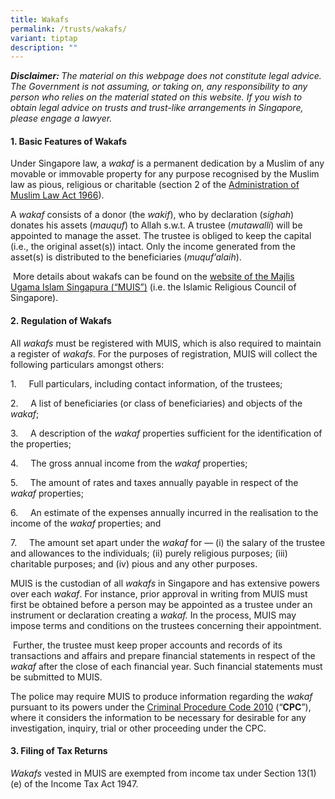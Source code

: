 ```yaml
---
title: Wakafs
permalink: /trusts/wakafs/
variant: tiptap
description: ""
---
```

<p><strong><em>Disclaimer: </em></strong><em>The material on this webpage does not constitute legal advice. The Government is not assuming, or taking on, any responsibility to any person who relies on the material stated on this website. If you wish to obtain legal advice on trusts and trust-like arrangements in Singapore, please engage a lawyer.</em>
</p>
<h4><strong>1. Basic Features of Wakafs</strong></h4>
<p>Under Singapore law, a <em>wakaf </em>is a permanent dedication by a Muslim
of any movable or immovable property for any purpose recognised by the
Muslim law as pious, religious or charitable (section 2 of the <a href="https://sso.agc.gov.sg/act/amla1966" rel="noopener noreferrer nofollow" target="_blank">Administration of Muslim Law Act 1966</a>).&nbsp;</p>
<p>A <em>wakaf</em> consists of a donor (the <em>wakif</em>), who by declaration
(<em>sighah</em>) donates his assets (<em>mauquf</em>) to Allah s.w.t.
A trustee (<em>mutawalli</em>) will be appointed to manage the asset. The
trustee is obliged to keep the capital (i.e., the original asset(s)) intact.
Only the income generated from the asset(s) is distributed to the beneficiaries
(<em>muquf’alaih</em>).</p>
<p>&nbsp;More details about wakafs can be found on the <a href="https://www.muis.gov.sg/wakaf/Understanding-Wakaf/Overview" rel="noopener noreferrer nofollow" target="_blank">website of the Majlis Ugama Islam Singapura (“MUIS”)</a> (i.e.
the Islamic Religious Council of Singapore).</p>
<h4><strong>2.&nbsp;Regulation of Wakafs</strong></h4>
<p>All <em>wakafs</em> must be registered with MUIS, which is also required
to maintain a register of <em>wakafs</em>. For the purposes of registration,
MUIS will collect the following particulars amongst others:</p>
<p>1.&nbsp;&nbsp;&nbsp;&nbsp; Full particulars, including contact information,
of the trustees;</p>
<p>2.&nbsp;&nbsp;&nbsp;&nbsp; A list of beneficiaries (or class of beneficiaries)
and objects of the <em>wakaf</em>;</p>
<p>3.&nbsp;&nbsp;&nbsp;&nbsp; A description of the <em>wakaf</em> properties
sufficient for the identification of the properties;</p>
<p>4.&nbsp;&nbsp;&nbsp;&nbsp; The gross annual income from the <em>wakaf</em> properties;</p>
<p>5.&nbsp;&nbsp;&nbsp;&nbsp; The amount of rates and taxes annually payable
in respect of the <em>wakaf </em>properties;</p>
<p>6.&nbsp;&nbsp;&nbsp;&nbsp; An estimate of the expenses annually incurred
in the realisation to the income of the <em>wakaf</em> properties; and</p>
<p>7.&nbsp;&nbsp;&nbsp;&nbsp; The amount set apart under the<em> wakaf</em> for&nbsp;—
(i) the salary of the trustee and allowances to the individuals; (ii) purely
religious purposes; (iii) charitable purposes; and (iv) pious and any other
purposes.</p>
<p>MUIS is the custodian of all <em>wakafs</em> in Singapore and has extensive
powers over each <em>wakaf</em>. For instance, prior approval in writing
from MUIS must first be obtained before a person may be appointed as a
trustee under an instrument or declaration creating a <em>wakaf. </em>In
the process, MUIS may impose terms and conditions on the trustees concerning
their appointment.</p>
<p>&nbsp;Further, the trustee must keep proper accounts and records of its
transactions and affairs and prepare financial statements in respect of
the <em>wakaf </em>after the close of each financial year. Such financial
statements must be submitted to MUIS.</p>
<p>The police may require MUIS to produce information regarding the <em>wakaf</em> pursuant
to its powers under the <a href="https://sso.agc.gov.sg/Act/CPC2010" rel="noopener noreferrer nofollow" target="_blank">Criminal Procedure Code 2010</a> (“<strong>CPC</strong>”),
where it considers the information to be necessary for desirable for any
investigation, inquiry, trial or other proceeding under the CPC.</p>
<p></p>
<h4><strong>3. Filing of Tax Returns</strong></h4>
<p><em>Wakafs</em> vested in MUIS are exempted from income tax under Section
13(1)(e) of the Income Tax Act 1947.</p>
<p>&nbsp;</p>